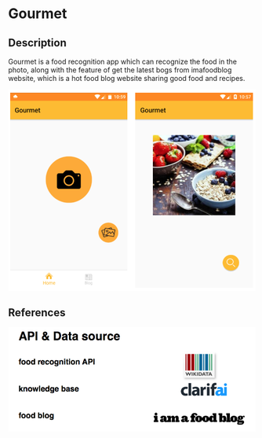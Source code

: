 # Gourmet


## Description

Gourmet is a food recognition app which can recognize the food in the photo, 
along with the feature of get the latest bogs from imafoodblog website, 
which is a hot food blog website sharing good food and recipes.


![image](http://github.com/Lichuanro/Gourmet/raw/master/images-folder/main.png)


## References
![image](http://github.com/Lichuanro/Gourmet/raw/master/images-folder/reference.png)
